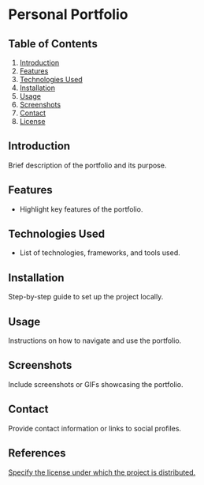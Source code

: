 # Personal Portfolio

## Table of Contents
1. [Introduction](#introduction)
2. [Features](#features)
3. [Technologies Used](#technologies-used)
4. [Installation](#installation)
5. [Usage](#usage)
6. [Screenshots](#screenshots)
7. [Contact](#contact)
8. [License](#license)

## Introduction
Brief description of the portfolio and its purpose.

## Features
- Highlight key features of the portfolio.

## Technologies Used
- List of technologies, frameworks, and tools used.

## Installation
Step-by-step guide to set up the project locally.

## Usage
Instructions on how to navigate and use the portfolio.

## Screenshots
Include screenshots or GIFs showcasing the portfolio.

## Contact
Provide contact information or links to social profiles.

## References
[Specify the license under which the project is distributed.](https://medium.com/@rohit_dalal/full-screen-responsive-landing-page-with-html-css-jquery-e4e59c340236)

